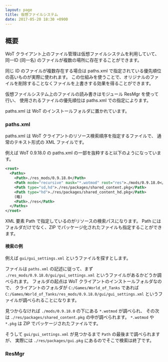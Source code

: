 ```yaml
---
layout: page
title: 仮想ファイルシステム
date: 2017-05-20 18:30 +0900
---
```


## 概要

WoT クライアント上のファイル管理は仮想ファイルシステムを利用していて、
同一ID (同一名) のファイルが複数の場所に存在することができます。

同じ ID のファイルが複数存在する場合は paths.xml で指定されている優先順位の高いものが実際に使われます。
この仕組みを使うことで、オリジナルのファイルを削除することなくファイルを上書きする効果を得ることができます。

仮想ファイルシステム上のファイルの読み書きはモジュール ResMgr を使って行い、
使用されるファイルの優先順位は paths.xml での指定によります。

paths.xml は WoT のインストールフォルダに置かれています。

### paths.xml

paths.xml は WoT クライアントのリソース検索順序を指定するファイルで、
通常のテキスト形式の XML ファイルです。

例えば WoT 0.9.18.0 の paths.xml の一部を抜粋すると以下のようになっています。

```xml
<root>
  <Paths>
    <Path>./res_mods/0.9.18.0</Path>
    <Path mode="recursive" mask="*.wotmod" root="res">./mods/0.9.18.0</Path>
    <Path type="sd,hd">./res/packages/shared_content.pkg</Path>
    <Path type="hd">./res/packages/shared_content_hd.pkg</Path>
    (略)
    <Path>./res</Path>
  </Paths>
</root>
```

XML 要素 Path で指定しているのがリソースの検索パスになります。
Path にはフォルダだけでなく、ZIP でパッケージ化されたファイルも指定することができます。

#### 検索の例
例えば `gui/gui_settings.xml` というファイルを探すとします。

ファイルは `paths.xml` の記述に従って、まず `./res_mods/0.9.18.0/gui/gui_settings.xml` というファイルがあるかどうか調べられます。
フォルダの起点は WoT クライアントのインストールフォルダなので、
クライアントのフォルダが `C:/Games/World_of_Tanks` であれば
`C:/Games/World_of_Tanks/res_mods/0.9.18.0/gui/gui_settings.xml`
というファイルが調べられることになります。

見つからなければ `./mods/0.9.18.0` の下にある `*.wotmod` が調べられ、
その次は `./res/packages/shared_content.pkg` の中が調べられます。
`*.wotmod` や `*.pkg` は ZIP でパッケージされたファイルです。

そうして `gui/gui_settings.xml` が見つかるまで `Path` の最後まで調べられますが、
実際には `./res/packages/gui.pkg` にあるのでそこで検索は終了です。

### ResMgr
